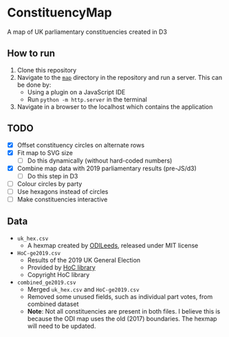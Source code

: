 # ConstituencyMap
A map of UK parliamentary constituencies created in D3

## How to run
1. Clone this repository
2. Navigate to the [`map`](./map) directory in the repository and run a server. This can be done by:
    - Using a plugin on a JavaScript IDE
    - Run `python -m http.server` in the terminal
3. Navigate in a browser to the localhost which contains the application

## TODO
- [x] Offset constituency circles on alternate rows
- [x] Fit map to SVG size
    - [ ] Do this dynamically (without hard-coded numbers)
- [x] Combine map data with 2019 parliamentary results (pre-JS/d3)
    - [ ] Do this step in D3
- [ ] Colour circles by party
- [ ] Use hexagons instead of circles
- [ ] Make constituencies interactive

## Data
- `uk_hex.csv`
    - A hexmap created by [ODILeeds](https://odileeds.org/projects/hexmaps/constituencies/),
    released under MIT license
- `HoC-ge2019.csv`
    - Results of the 2019 UK General Election
    - Provided by [HoC library](https://commonslibrary.parliament.uk/research-briefings/cbp-8749/)
    - Copyright HoC library
- `combined_ge2019.csv`
    - Merged `uk_hex.csv` and `HoC-ge2019.csv`
    - Removed some unused fields, such as individual part votes, from combined dataset
    - **Note**: Not all constituencies are present in both files.
    I believe this is because the ODI map uses the old (2017) boundaries.
    The hexmap will need to be updated.